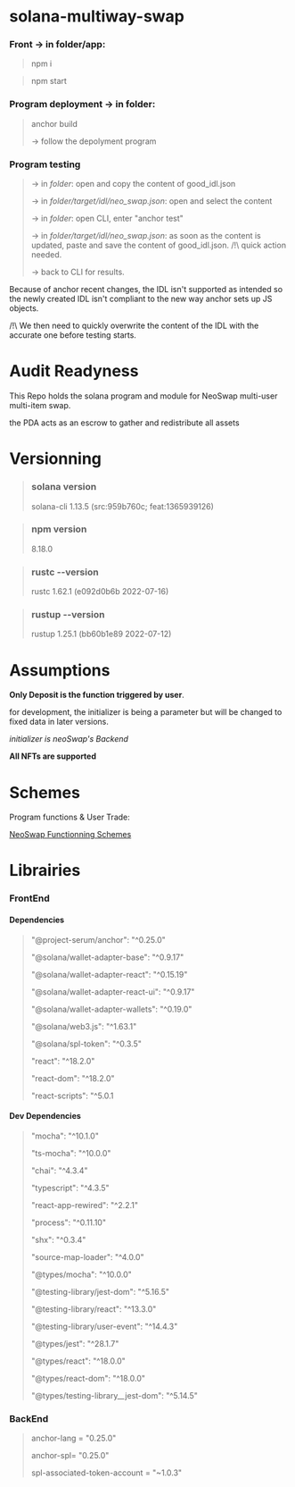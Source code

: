 # solana-multiway-swap

### Front -> in folder/app:

>npm i

>npm start

### Program deployment -> in folder:

>anchor build
>
> -> follow the depolyment program

### Program testing 

> -> in *folder*: open and copy the content of good_idl.json
>
> -> in *folder/target/idl/neo_swap.json*: open and select the content
>
> -> in *folder*: open CLI, enter "anchor test"
>
> -> in *folder/target/idl/neo_swap.json*: as soon as the content is updated, paste and save the content of good_idl.json. /!\ quick action needed.
>
> -> back to CLI for results.

Because of anchor recent changes, the IDL isn't supported as intended so the newly created IDL isn't compliant to the new way anchor sets up JS objects.

/!\ We then need to quickly overwrite the content of the IDL with the accurate one before testing starts.

# Audit Readyness

This Repo holds the solana program and module for NeoSwap multi-user multi-item swap.

the PDA acts as an escrow to gather and redistribute all assets

# Versionning

> ### solana version
>
> solana-cli 1.13.5 (src:959b760c; feat:1365939126)

> ### npm version
>
> 8.18.0

> ### rustc --version
>
> rustc 1.62.1 (e092d0b6b 2022-07-16)

> ### rustup --version
>
> rustup 1.25.1 (bb60b1e89 2022-07-12)

# Assumptions

**Only Deposit is the function triggered by user**.

for development, the initializer is being a parameter but will be changed to fixed data in later versions.

*initializer is neoSwap's Backend*

**All NFTs are supported**

# Schemes

 Program functions & User Trade:
 
 [NeoSwap Functionning Schemes](https://drive.google.com/drive/folders/16G1mz_wwIxH0qMsZRWn68o39zNqMJZQW?usp=share_link)

# Librairies

### FrontEnd    

#### Dependencies

> "@project-serum/anchor": "^0.25.0"
>
> "@solana/wallet-adapter-base": "^0.9.17"
>
> "@solana/wallet-adapter-react": "^0.15.19"
>
> "@solana/wallet-adapter-react-ui": "^0.9.17"
>
> "@solana/wallet-adapter-wallets": "^0.19.0"
>
> "@solana/web3.js": "^1.63.1"
>
> "@solana/spl-token": "^0.3.5"
>
> "react": "^18.2.0"
>
> "react-dom": "^18.2.0"
>
> "react-scripts": "^5.0.1

#### Dev Dependencies

> "mocha": "^10.1.0"
>
> "ts-mocha": "^10.0.0"
>
> "chai": "^4.3.4"
>
> "typescript": "^4.3.5"
>
> "react-app-rewired": "^2.2.1"
>
> "process": "^0.11.10"
>
> "shx": "^0.3.4"
>
> "source-map-loader": "^4.0.0"
>
> "@types/mocha": "^10.0.0"
>
> "@testing-library/jest-dom": "^5.16.5"
>
> "@testing-library/react": "^13.3.0"
>
> "@testing-library/user-event": "^14.4.3"
>
> "@types/jest": "^28.1.7"
>
> "@types/react": "^18.0.0"
>
> "@types/react-dom": "^18.0.0"
>
> "@types/testing-library__jest-dom": "^5.14.5"    


### BackEnd

> anchor-lang = "0.25.0"
>
> anchor-spl= "0.25.0"
>
> spl-associated-token-account = "~1.0.3"

